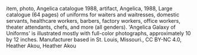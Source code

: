 item, photo, Angelica catalogue 1988, artifact, Angelica, 1988, Large catalogue (64 pages) of uniforms for waiters and waitresses, domestic servants, healthcare workers, barbers, factory workers, office workers, theater attendants, chefs, and more (all genders).  'Angelica Galaxy of Uniforms' is illustrated mostly with full-color photographs, approximately 10 by 12 inches.  Manufacturer based in St. Louis, Missouri., CC BY-NC 4.0, Heather Akou, Heather Akou